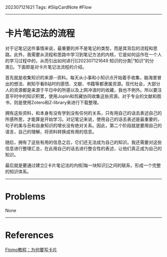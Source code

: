 202307121621
Tags: #SlipCardNote #Flow

--- 
# 卡片笔记法的流程
对于记笔记这件事情来说，最重要的并不是笔记的类型，而是其背后的流程和思路。此外，我需要从流程和思路中学习到笔记方法的内核，它是如何运作在一个人的学习过程中的，从而引出如何进行[[202307121649 知识的分类|“知识”的分类]]。下面即是对卡片笔记法流程的介绍。

首先就是收集知识的来源--资料。每天从小事和小知识点开始着手收集，脑海里冒出的想法、刷知乎看B站时的感悟、文献、书籍等都隶属资源。现代社会，大部分人的资源都是来源于平日中的所感以及上网冲浪时的收藏，我也不例外。所以要注意平时中的知识积累，使用Joplin和剪藏协同收集这些资源。对于专业的文献和图书，则是使用Zotero和Z-library来进行下载整理。

拥有这些资料，和本身有没有学到没有任何的关系，只有用自己的话去表述自己的所感所思，才能算是开始学习。对记笔记来说，使用自己的话去表述是最重要的，句子的美与丑和自身知识的增长没有绝对关系。因此，第二个阶段就是要用自己的语言，自己的理解，将资料转换成有用的信息。

随后，拥有了这些有用的信息之后，它们还无法成为自己的知识。我还需要对这些信息进行整理汇总，在此用自己的话去进行整合性的表述，让他们真正成为自己的知识。

最后就是要通过建立[[卡片笔记法的内核|每一块知识]]之间的联系，形成一个完整的知识体系。


---
# Problems
None

---
# References
[Flomo教程：为何要写卡片](https://help.flomoapp.com/thinking/write-card.html)